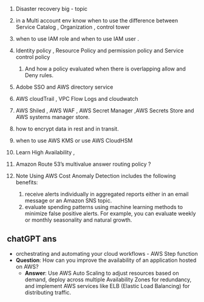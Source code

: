 1. Disaster recovery big - topic
2. in a Multi account env know when to use the difference between Service Catalog , Organization , control tower
3. when to use IAM role and when to use IAM user .
4. Identity policy , Resource Policy and permission policy and Service control policy
   1. And how a policy evaluated when there is overlapping allow and Deny rules.
   
5. Adobe SSO and AWS directory service
6. AWS cloudTrail , VPC Flow Logs and cloudwatch
7. AWS Shiled , AWS WAF , AWS Secret Manager ,AWS Secrets Store and AWS systems manager store.
8. how to encrypt data in rest and in transit.
9. when to use AWS KMS or use AWS CloudHSM
10. Learn High Availability , 
11. Amazon Route 53’s multivalue answer routing policy  ?
12. Note Using AWS Cost Anomaly Detection includes the following benefits:
    1. receive alerts individually in aggregated reports either in an email message or an Amazon SNS topic. 
    2. evaluate spending patterns using machine learning methods to minimize false positive alerts. For example, you can evaluate weekly or monthly seasonality and natural growth.

## chatGPT ans
- orchestrating and automating your cloud workflows - AWS Step function
- **Question**: How can you improve the availability of an application hosted on AWS?
  - **Answer**: Use AWS Auto Scaling to adjust resources based on demand, deploy across multiple Availability Zones for redundancy, and implement AWS services like ELB (Elastic Load Balancing) for distributing traffic.


